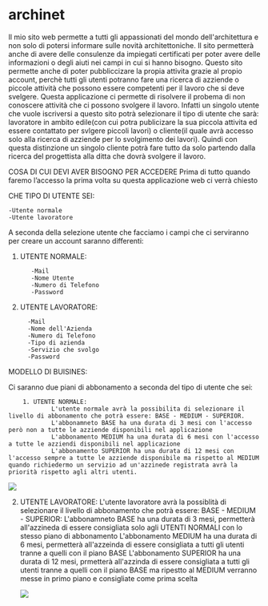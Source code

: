 # archinet

Il mio sito web permette a tutti gli appassionati del mondo dell'architettura e non solo di potersi informare sulle novità architettoniche. Il sito permetterà anche di avere delle consulenze da impiegati certificati per poter avere delle informazioni o degli aiuti nei campi in cui si hanno bisogno.
Questo sito permette anche di poter pubbliccizare la propia attivita grazie al propio account, perchè tutti gli utenti potranno fare una ricerca di azziende o piccole attività che possono essere competenti per il lavoro che si deve svelgere. 
Questa applicazione ci permette di risolvere il probema di non conoscere attività che ci possono svolgere il lavoro. Infatti un singolo utente che vuole iscriversi a questo sito potrà selezionare il tipo di utente che sarà: lavoratore in ambito edile(con cui potra publicizare la sua piccola attivita ed essere contattato per svlgere piccoli lavori) o cliente(il quale avrà accesso solo alla ricerca di azziende per lo svolgimento dei lavori). Quindi con questa distinzione un singolo cliente potrà fare tutto da solo partendo dalla ricerca del progettista alla ditta che dovrà svolgere il lavoro.

COSA DI CUI DEVI AVER BISOGNO PER ACCEDERE
Prima di tutto quando faremo l’accesso la prima volta su questa applicazione web ci verrà chiesto

CHE TIPO DI UTENTE SEI:

    -Utente normale
    -Utente lavoratore
    
A seconda della selezione utente che facciamo i campi che ci serviranno per creare un account saranno differenti:
1. UTENTE NORMALE:
     
          -Mail
          -Nome Utente
          -Numero di Telefono
          -Password
     
 2. UTENTE LAVORATORE:
   
          -Mail
          -Nome dell'Azienda
          -Numero di Telefono
          -Tipo di azienda
          -Servizio che svolgo
          -Password
     
MODELLO DI BUISINES:

Ci saranno due piani di abbonamento a seconda del tipo di utente che sei:
   
        1. UTENTE NORMALE:
                L'utente normale avrà la possibilita di selezionare il livello di abbonamento che potrà essere: BASE - MEDIUM - SUPERIOR.
                L'abbonamneto BASE ha una durata di 3 mesi con l'accesso però non a tutte le azziende disponibili nel applicazione
                L'abbonamento MEDIUM ha una durata di 6 mesi con l'accesso a tutte le azziendi disponibili nel applicazione
                L'abbonamento SUPERIOR ha una durata di 12 mesi con l'accesso sempre a tutte le azziende disponibile ma rispetto al MEDIUM quando richiedermo un servizio ad un'azzinede registrata avrà la priorità rispetto agli altri utenti.
                
<img src="http://yuml.me/diagram/scruffy/usecase/ [UTENTE NORMALE] - (Registrazione),[UTENTE NORMALE] - (Accesso),(Accesso) > (Selezione Piano Abbonamento),(Selezione Piano Abbonamento) > (Base),(Selezione Piano Abbonamento) > (Medium),(Selezione Piano Abbonamento) > (Superior),(Selezione Piano Abbonamento) > (Transazione),(Base) < (3 mesi),(Base) < (ricerca limitata delle aziende),(Medium) < (6 mesi),(Medium) < (ricerca completa aziende),(Superior) < (12 mesi),(Superior) < (ricerca completa aziende),(Superior) < (priorità nei lavori),(Transazione) > (Aggiungere Carta),(Transazione) > (Autenticazione),(Transazione) > (Conferma Pagamento)">


   
   2. UTENTE LAVORATORE:
      L'utente lavoratore avrà la possiblità di selezionare il livello di abbonamento che potrà essere: BASE - MEDIUM - SUPERIOR:
        L'abbonamneto BASE ha una durata di 3 mesi, permetterà all'azzineda di essere consigliata solo agli UTENTI NORMALI con lo stesso piano di abbonamento
        L'abbonamento MEDIUM ha una durata di 6 mesi, permetterà all'azzeinda di essere consigliata a tutti gli utenti tranne a quelli con il piano BASE
        L'abbonamento SUPERIOR ha una durata di 12 mesi, prmetterà all'azzinda di essere consigliata a tutti gli utenti tranne a quelli con il piano BASE ma ripestto al MEDIUM verranno messe in primo piano e consigliate come prima scelta

      <img src="http://yuml.me/diagram/scruffy/usecase/[UTENTE LAVORATORE] - (Registrazione),[UTENTE LAVORATORE] - (Accesso),(Accesso) > (Selezione Piano Abbonamento),(Selezione Piano Abbonamento) > (Base),(Selezione Piano Abbonamento) > (Medium),(Selezione Piano Abbonamento) > (Superior),(Selezione Piano Abbonamento) > (Transazione),(Base) < (3 mesi),(Base) < (aziende visibile solo agli utenti con piano base),(Medium) < (6 mesi),(Medium) < (aziende visibile a tutti gli utenti tranne con piano base),(Superior) < (12 mesi),(Superior) < (aziende visibile a tutti gli utenti tranne con piano base),(Superior) < (azienda messa in primo piano ripsetto a quelle con il piano medium),(Transazione) > (Aggiungere Carta),(Transazione) > (Autenticazione),(Transazione) > (Conferma Pagamento)" >


